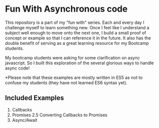 # Fun With Asynchronous code

This repository is a part of my "fun with" series. Each and every day I challenge myself to learn something new. Once I feel like I understand a subject well enough to move onto the next one, I build a small proof of concept or example so that I can reference it in the future. It also has the double benefit of serving as a great learning resource for my Bootcamp students.

My bootcamp students were asking for some clarification on async javascript. So I built this exploration of the several glorious ways to handle async code!

*Please note that these examples are mostly written in ES5 as not to confuse my students (they have not learned ES6 syntax yet).

## Included Examples

1. Callbacks
2. Promises 2.5 Converting Callbacks to Promises
3. Async/Await
